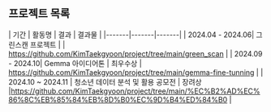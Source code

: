 ## 프로젝트 목록

| 기간 | 활동명 | 결과 | 결과물 |
|-------|-------|-------|
| 2024.04 - 2024.06| 그린스캔 프로젝트 |  | https://github.com/KimTaekgyoon/project/tree/main/green_scan |
| 2024.09 - 2024.10| Gemma 아이디어톤 | 최우수상 | https://github.com/KimTaekgyoon/project/tree/main/gemma-fine-tunning |
| 2024.10 ~ 2024.11 | 청소년 데이터 분석 및 활용 공모전 | 장려상 |https://github.com/KimTaekgyoon/project/tree/main/%EC%B2%AD%EC%86%8C%EB%85%84%EB%8D%B0%EC%9D%B4%ED%84%B0 |
